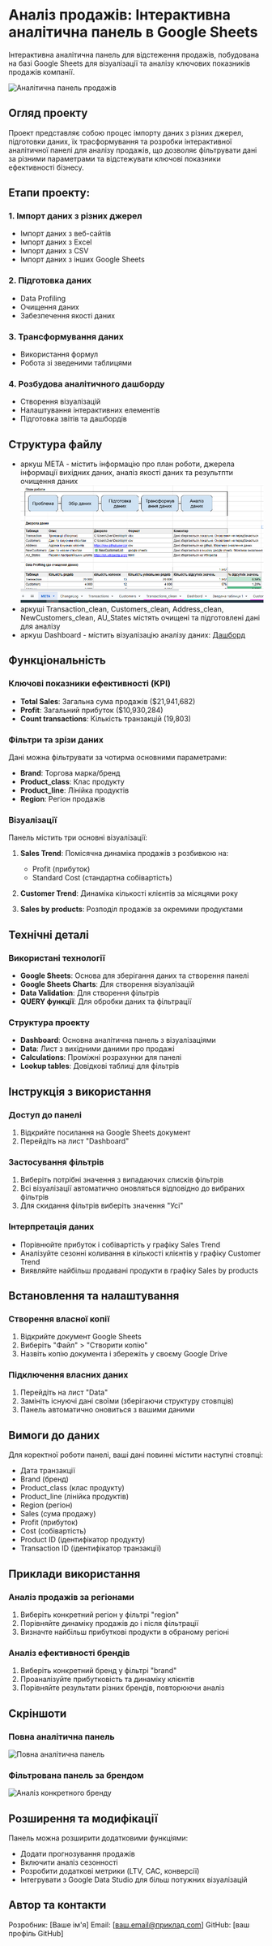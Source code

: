 # Аналіз продажів: Інтерактивна аналітична панель в Google Sheets

Інтерактивна аналітична панель для відстеження продажів, побудована на базі Google Sheets для візуалізації та аналізу ключових показників продажів компанії.

![Аналітична панель продажів](screenshots/sales_dashboard.png)

## Огляд проекту

Проект представляє собою процес імпорту даних з різних джерел, підготовки даних, їх трасформування та розробки інтерактивної аналітичної панелі для аналізу продажів, що дозволяє фільтрувати дані за різними параметрами та відстежувати ключові показники ефективності бізнесу.

## Етапи проекту:

### 1. Імпорт даних з різних джерел

- Імпорт даних з веб-сайтів
- Імпорт даних з Excel
- Імпорт даних з CSV
- Імпорт даних з інших Google Sheets

### 2. Підготовка даних

- Data Profiling
- Очищення даних
- Забезпечення якості даних

### 3. Трансформування даних

- Використання формул
- Робота зі зведеними таблицями

### 4. Розбудова аналітичного дашборду

- Створення візуалізацій
- Налаштування інтерактивних елементів
- Підготовка звітів та дашбордів

## Структура файлу

- аркуш МЕТА - містить інформацію про план роботи, джерела інформації вихідних даних, аналіз якості даних та результпти очищення даних
![аркуш МЕТА](screenshots/meta.png)
- аркуші Transaction_clean, Customers_clean, Address_clean, NewCustomers_clean, AU_States містять очищені та підготовлені дані для аналізу
- аркуш Dashboard - містить візуалізацію аналізу даних: [Дашборд](https://docs.google.com/spreadsheets/d/1NRMXCEFktRtBtS9sYOJOjE6KsIio7-3jFb-pyY9Pkp8/edit?gid=955877474#gid=955877474)

## Функціональність

### Ключові показники ефективності (KPI)
- **Total Sales**: Загальна сума продажів ($21,941,682)
- **Profit**: Загальний прибуток ($10,930,284)
- **Count transactions**: Кількість транзакцій (19,803)

### Фільтри та зрізи даних
Дані можна фільтрувати за чотирма основними параметрами:
- **Brand**: Торгова марка/бренд
- **Product_class**: Клас продукту
- **Product_line**: Лінійка продуктів
- **Region**: Регіон продажів

### Візуалізації
Панель містить три основні візуалізації:

1. **Sales Trend**: Помісячна динаміка продажів з розбивкою на:
   - Profit (прибуток)
   - Standard Cost (стандартна собівартість)

2. **Customer Trend**: Динаміка кількості клієнтів за місяцями року

3. **Sales by products**: Розподіл продажів за окремими продуктами

## Технічні деталі

### Використані технології
- **Google Sheets**: Основа для зберігання даних та створення панелі
- **Google Sheets Charts**: Для створення візуалізацій
- **Data Validation**: Для створення фільтрів
- **QUERY функції**: Для обробки даних та фільтрації

### Структура проекту
- **Dashboard**: Основна аналітична панель з візуалізаціями
- **Data**: Лист з вихідними даними про продажі
- **Calculations**: Проміжні розрахунки для панелі
- **Lookup tables**: Довідкові таблиці для фільтрів

## Інструкція з використання

### Доступ до панелі
1. Відкрийте посилання на Google Sheets документ
2. Перейдіть на лист "Dashboard"

### Застосування фільтрів
1. Виберіть потрібні значення з випадаючих списків фільтрів
2. Всі візуалізації автоматично оновляться відповідно до вибраних фільтрів
3. Для скидання фільтрів виберіть значення "Усі"

### Інтерпретація даних
- Порівнюйте прибуток і собівартість у графіку Sales Trend
- Аналізуйте сезонні коливання в кількості клієнтів у графіку Customer Trend
- Виявляйте найбільш продавані продукти в графіку Sales by products

## Встановлення та налаштування

### Створення власної копії
1. Відкрийте документ Google Sheets
2. Виберіть "Файл" > "Створити копію"
3. Назвіть копію документа і збережіть у своєму Google Drive

### Підключення власних даних
1. Перейдіть на лист "Data"
2. Замініть існуючі дані своїми (зберігаючи структуру стовпців)
3. Панель автоматично оновиться з вашими даними

## Вимоги до даних
Для коректної роботи панелі, ваші дані повинні містити наступні стовпці:
- Дата транзакції
- Brand (бренд)
- Product_class (клас продукту)
- Product_line (лінійка продуктів) 
- Region (регіон)
- Sales (сума продажу)
- Profit (прибуток)
- Cost (собівартість)
- Product ID (ідентифікатор продукту)
- Transaction ID (ідентифікатор транзакції)

## Приклади використання

### Аналіз продажів за регіонами
1. Виберіть конкретний регіон у фільтрі "region"
2. Порівняйте динаміку продажів до і після фільтрації
3. Визначте найбільш прибуткові продукти в обраному регіоні

### Аналіз ефективності брендів
1. Виберіть конкретний бренд у фільтрі "brand"
2. Проаналізуйте прибутковість та динаміку клієнтів
3. Порівняйте результати різних брендів, повторюючи аналіз

## Скріншоти

### Повна аналітична панель
![Повна аналітична панель](screenshots/sales_dashboard_full.png)

### Фільтрована панель за брендом
![Аналіз конкретного бренду](screenshots/sales_dashboard_filtered.png)

## Розширення та модифікації

Панель можна розширити додатковими функціями:
- Додати прогнозування продажів
- Включити аналіз сезонності
- Розробити додаткові метрики (LTV, CAC, конверсії)
- Інтегрувати з Google Data Studio для більш потужних візуалізацій

## Автор та контакти

Розробник: [Ваше ім'я]
Email: [ваш.email@приклад.com]
GitHub: [ваш профіль GitHub]